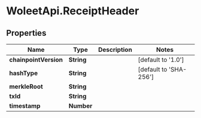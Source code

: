 # WoleetApi.ReceiptHeader

## Properties
Name | Type | Description | Notes
------------ | ------------- | ------------- | -------------
**chainpointVersion** | **String** |  | [default to &#39;1.0&#39;]
**hashType** | **String** |  | [default to &#39;SHA-256&#39;]
**merkleRoot** | **String** |  | 
**txId** | **String** |  | 
**timestamp** | **Number** |  | 


